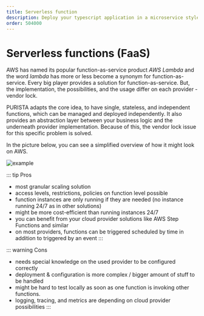 ```yaml
---
title: Serverless function
description: Deploy your typescript application in a microservice styled way
order: 504000
---
```


# Serverless functions (FaaS)

AWS has named its popular function-as-service product _AWS Lambda_ and the word _lambda_ has more or less become a synonym for function-as-service.
Every big player provides a solution for function-as-service. But, the implementation, the possibilities, and the usage differ on each provider - vendor lock.

PURISTA adapts the core idea, to have single, stateless, and independent functions, which can be managed and deployed independently. It also provides an abstraction layer between your business logic and the underneath provider implementation.
Because of this, the vendor lock issue for this specific problem is solved.

In the picture below, you can see a simplified overview of how it might look on AWS.

![example](/graphic/lambda.svg)

::: tip Pros

- most granular scaling solution
- access levels, restrictions, policies on function level possible
- function instances are only running if they are needed (no instance running 24/7 as in other solutions)
- might be more cost-efficient than running instances 24/7
- you can benefit from your cloud provider solutions like AWS Step Functions and similar
- on most providers, functions can be triggered scheduled by time in addition to triggered by an event
:::

::: warning Cons

- needs special knowledge on the used provider to be configured correctly
- deployment & configuration is more complex / bigger amount of stuff to be handled
- might be hard to test locally as soon as one function is invoking other functions.
- logging, tracing, and metrics are depending on cloud provider possibilities
:::
